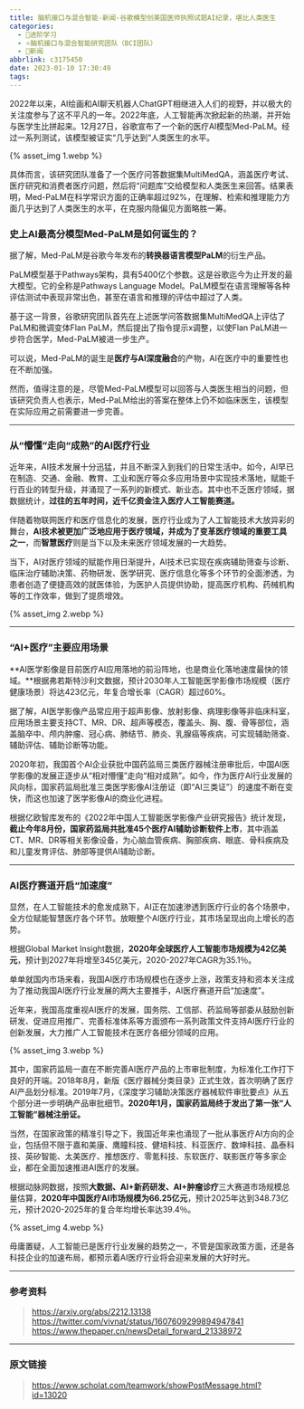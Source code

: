 ```yaml
---
title: 脑机接口与混合智能-新闻-谷歌模型创美国医师执照试题AI纪录，堪比人类医生
categories:
  - 🌙进阶学习
  - ⭐脑机接口与混合智能研究团队（BCI团队）
  - 💫新闻
abbrlink: c3175450
date: 2023-01-10 17:30:49
tags:
---
```


2022年以来，AI绘画和AI聊天机器人ChatGPT相继进入人们的视野，并以极大的关注度参与了这不平凡的一年。2022年底，人工智能再次掀起新的热潮，并开始与医学生比拼起来。12月27日，谷歌宣布了一个新的医疗AI模型Med-PaLM。经过一系列测试，该模型被证实“几乎达到”人类医生的水平。

{% asset_img 1.webp %}

<!--more-->

具体而言，该研究团队准备了一个医疗问答数据集MultiMedQA，涵盖医疗考试、医疗研究和消费者医疗问题，然后将“问题库”交给模型和人类医生来回答。结果表明，Med-PaLM在科学常识方面的正确率超过92%，在理解、检索和推理能力方面几乎达到了人类医生的水平，在克服内隐偏见方面略胜一筹。

### 史上AI最高分模型Med-PaLM是如何诞生的？

据了解，Med-PaLM是谷歌今年发布的**转换器语言模型PaLM**的衍生产品。

PaLM模型基于Pathways架构，具有5400亿个参数。这是谷歌迄今为止开发的最大模型。它的全称是Pathways Language Model。PaLM模型在语言理解等各种评估测试中表现非常出色，甚至在语言和推理的评估中超过了人类。

基于这一背景，谷歌研究团队首先在上述医学问答数据集MultiMedQA上评估了PaLM和微调变体Flan PaLM，然后提出了指令提示x调整，以使Flan PaLM进一步符合医学，Med-PaLM被进一步生产。

可以说，Med-PaLM的诞生是**医疗与AI深度融合**的产物，AI在医疗中的重要性也在不断加强。

然而，值得注意的是，尽管Med-PaLM模型可以回答与人类医生相当的问题，但该研究负责人也表示，Med-PaLM给出的答案在整体上仍不如临床医生，该模型在实际应用之前需要进一步完善。

***

### 从“懵懂”走向“成熟”的AI医疗行业

近年来，AI技术发展十分迅猛，并且不断深入到我们的日常生活中。如今，AI早已在制造、交通、金融、教育、工业和医疗等众多应用场景中实现技术落地，赋能千行百业的转型升级，并涌现了一系列的新模式、新业态。其中也不乏医疗领域，据数据统计，**过往的五年时间，近千亿资金注入医疗人工智能赛道。**

伴随着物联网医疗和医疗信息化的发展，医疗行业成为了人工智能技术大放异彩的舞台，**AI技术被更加广泛地应用于医疗领域，并成为了变革医疗领域的重要工具之一**，而**智慧医疗**则是当下以及未来医疗领域发展的一大趋势。

当下，AI对医疗领域的赋能作用日渐提升，AI技术已实现在疾病辅助筛查与诊断、临床治疗辅助决策、药物研发、医学研究、医疗信息化等多个环节的全面渗透，为患者创造了便捷高效的就医体验，为医护人员提供协助，提高医疗机构、药械机构等的工作效率，做到了提质增效。

{% asset_img 2.webp %}

***

### “AI+医疗”主要应用场景

**AI医学影像是目前医疗AI应用落地的前沿阵地，也是商业化落地速度最快的领域。**根据弗若斯特沙利文数据，预计2030年人工智能医学影像市场规模（医疗健康场景）将达423亿元，年复合增长率（CAGR）超过60%。

据了解，AI医学影像产品常应用于超声影像、放射影像、病理影像等非临床科室，应用场景主要支持CT、MR、DR、超声等模态，覆盖头、胸、腹、骨等部位，涵盖脑卒中、颅内肿瘤、冠心病、肺结节、肺炎、乳腺癌等疾病，可实现辅助筛查、辅助评估、辅助诊断等功能。

2020年初，我国首个AI企业获批中国药监局三类医疗器械注册审批后，中国AI医学影像的发展正逐步从“相对懵懂”走向“相对成熟”。如今，作为医疗AI行业发展的风向标，国家药监局批准三类医学影像AI注册证（即“AI三类证”）的速度不断在变快，而这也加速了医学影像AI的商业化进程。

根据亿欧智库发布的《2022年中国人工智能医学影像产业研究报告》统计发现，**截止今年8月份，国家药监局共批准45个医疗AI辅助诊断软件上市**，其中涵盖CT、MR、DR等相关影像设备，为心脑血管疾病、胸部疾病、眼底、骨科疾病及和儿童发育评估、肺部等提供AI辅助诊断。

***

### AI医疗赛道开启“加速度”

显然，在人工智能技术的愈发成熟下，AI正在加速渗透到医疗行业的各个场景中，全方位赋能智慧医疗各个环节。放眼整个AI医疗行业，其市场呈现出向上增长的态势。

根据Global Market Insight数据，**2020年全球医疗人工智能市场规模为42亿美元**，预计到2027年将增至345亿美元，2020-2027年CAGR为35.1％。

单单就国内市场来看，我国AI医疗市场规模也在逐步上涨，政策支持和资本关注成为了推动我国AI医疗行业发展的两大主要推手，AI医疗赛道开启“加速度”。

近年来，我国高度重视AI医疗的发展，国务院、工信部、药监局等部委从鼓励创新研发、促进应用推广、完善标准体系等方面颁布一系列政策文件支持AI医疗行业的创新发展，大力推广人工智能技术在医疗各细分领域的应用。

{% asset_img 3.webp %}

其中，国家药监局一直在不断完善AI医疗产品的上市审批制度，为标准化工作打下良好的开端。2018年8月，新版《医疗器械分类目录》正式生效，首次明确了医疗AI产品划分标准。2019年7月，《深度学习辅助决策医疗器械软件审批要点》从五个部分进一步明确产品审批细节。**2020年1月，国家药监局终于发出了第一张“人工智能”器械注册证。**

当然，在国家政策的精准引导之下，我国近年来也涌现了一批从事医疗AI方向的企业，包括但不限于嘉和美康、鹰瞳科技、健培科技、科亚医疗、数坤科技、晶泰科技、英矽智能、太美医疗、推想医疗、零氪科技、东软医疗、联影医疗等多家企业，都在全面加速推进AI医疗的发展。

根据动脉网数据，按照**大数据、AI+新药研发、AI+肿瘤诊疗**三大赛道市场规模总量估算，**2020年中国医疗AI市场规模为66.25亿元**，预计2025年达到348.73亿元，预计2020-2025年的复合年均增长率达39.4％。

{% asset_img 4.webp %}

毋庸置疑，人工智能已是医疗行业发展的趋势之一，不管是国家政策方面，还是各科技企业的加速布局，都预示着AI医疗行业将会迎来发展的大好时光。

***

### 参考资料

> <https://arxiv.org/abs/2212.13138>
> <https://twitter.com/vivnat/status/1607609299894947841>
> <https://www.thepaper.cn/newsDetail_forward_21338972>

***

### 原文链接

> <https://www.scholat.com/teamwork/showPostMessage.html?id=13020>
